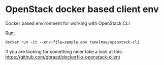 # OpenStack docker based client env
Docker based environment for working with OpenStack CLI

Run:
```
docker run -it --env-file=sample.env tanelmae/openstack-cli
```

If you are looking for something nicer take a look at this: https://github.com/gbraad/dockerfile-openstack-client
